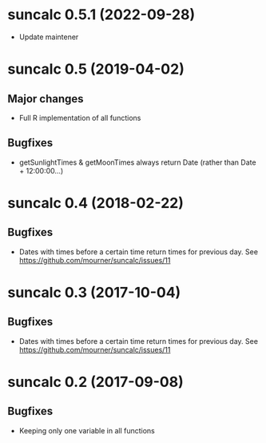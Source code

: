 # suncalc 0.5.1 (2022-09-28)

* Update maintener

# suncalc 0.5 (2019-04-02)

## Major changes 
* Full R implementation of all functions

## Bugfixes
* getSunlightTimes & getMoonTimes always return Date (rather than Date + 12:00:00...)

# suncalc 0.4 (2018-02-22)

## Bugfixes
* Dates with times before a certain time return times for previous day. See https://github.com/mourner/suncalc/issues/11

# suncalc 0.3 (2017-10-04)

## Bugfixes
* Dates with times before a certain time return times for previous day. See https://github.com/mourner/suncalc/issues/11

# suncalc 0.2 (2017-09-08)

## Bugfixes
* Keeping only one variable in all functions
